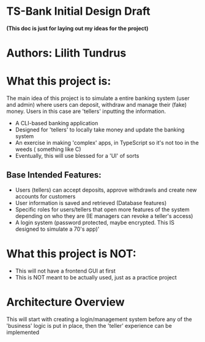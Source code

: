 # TS-Bank Initial Design Draft

__(This doc is just for laying out my ideas for the project)__


# Authors: Lilith Tundrus


# What this project is:

The main idea of this project is to simulate a entire banking system (user and admin) where users can deposit, withdraw and manage their (fake) money. Users in this case are 'tellers' inputting the information.

- A CLI-based banking application
- Designed for 'tellers' to locally take money and update the banking system
- An exercise in making 'complex' apps, in TypeScript so it's not too in the weeds ( something like C)
- Eventually, this will use blessed for a 'UI' of sorts



## Base Intended Features:
- Users (tellers) can accept deposits, approve withdrawls and create new accounts for customers
- User information is saved and retrieved (Database features)
- Specific roles for users/tellers that open more features of the system depending on who they are (IE managers can revoke a teller's access)
- A login system (password protected, maybe encrypted. This IS designed to simulate a 70's app)'



# What this project is NOT:
- This will not have a frontend GUI at first
- This is NOT meant to be actually used, just as a practice project



# Architecture Overview

This will start with creating a login/management system before any of the 'business' logic is put in place, then the 'teller' experience can be implemented